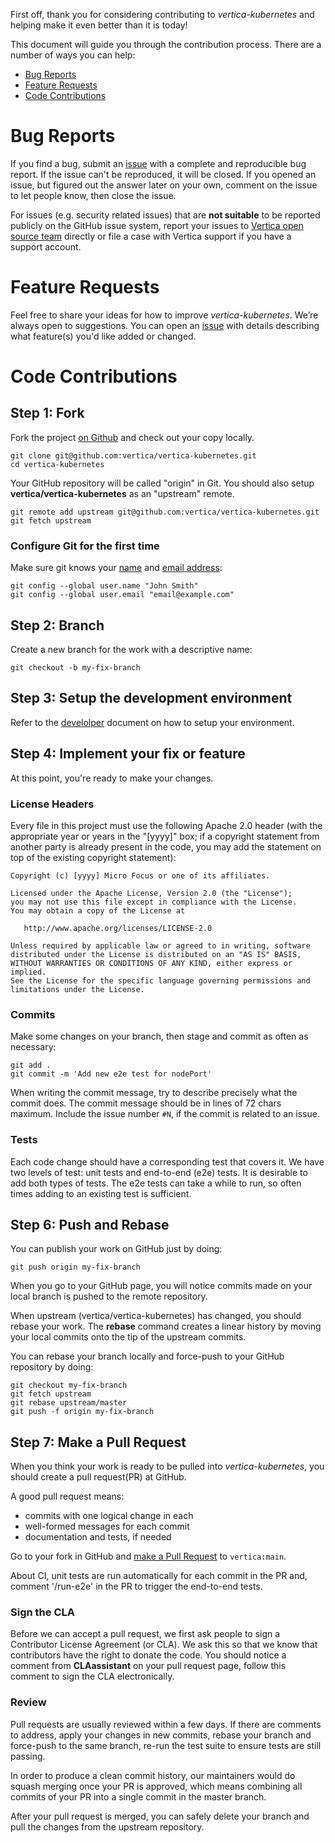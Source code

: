 First off, thank you for considering contributing to *vertica-kubernetes* and helping make it even better than it is today!

This document will guide you through the contribution process. There are a number of ways you can help:

 - [Bug Reports](#bug-reports)
 - [Feature Requests](#feature-requests)
 - [Code Contributions](#code-contributions)
 
# Bug Reports

If you find a bug, submit an [issue](https://github.com/vertica/vertica-kubernetes/issues) with a complete and reproducible bug report. If the issue can't be reproduced, it will be closed. If you opened an issue, but figured out the answer later on your own, comment on the issue to let people know, then close the issue.

For issues (e.g. security related issues) that are **not suitable** to be reported publicly on the GitHub issue system, report your issues to [Vertica open source team](mailto:vertica-opensrc@microfocus.com) directly or file a case with Vertica support if you have a support account.

# Feature Requests

Feel free to share your ideas for how to improve *vertica-kubernetes*. We’re always open to suggestions.
You can open an [issue](https://github.com/vertica/vertica-kubernetes/issues)
with details describing what feature(s) you'd like added or changed.

# Code Contributions

## Step 1: Fork

Fork the project [on Github](https://github.com/vertica/vertica-kubernetes) and check out your copy locally.

```shell
git clone git@github.com:vertica/vertica-kubernetes.git
cd vertica-kubernetes
```

Your GitHub repository will be called "origin" in Git. You should also setup **vertica/vertica-kubernetes** as an "upstream" remote.

```shell
git remote add upstream git@github.com:vertica/vertica-kubernetes.git
git fetch upstream
```

### Configure Git for the first time

Make sure git knows your [name](https://help.github.com/articles/setting-your-username-in-git/ "Set commit username in Git") and [email address](https://help.github.com/articles/setting-your-commit-email-address-in-git/ "Set commit email address in Git"):

```shell
git config --global user.name "John Smith"
git config --global user.email "email@example.com"
```

## Step 2: Branch

Create a new branch for the work with a descriptive name:

```shell
git checkout -b my-fix-branch
```

## Step 3: Setup the development environment

Refer to the [develolper](DEVELOPER.md) document on how to setup your environment.

## Step 4: Implement your fix or feature

At this point, you're ready to make your changes.

### License Headers

Every file in this project must use the following Apache 2.0 header (with the appropriate year or years in the "[yyyy]" box; if a copyright statement from another party is already present in the code, you may add the statement on top of the existing copyright statement):

```
Copyright (c) [yyyy] Micro Focus or one of its affiliates.

Licensed under the Apache License, Version 2.0 (the "License");
you may not use this file except in compliance with the License.
You may obtain a copy of the License at

   http://www.apache.org/licenses/LICENSE-2.0

Unless required by applicable law or agreed to in writing, software
distributed under the License is distributed on an "AS IS" BASIS,
WITHOUT WARRANTIES OR CONDITIONS OF ANY KIND, either express or implied.
See the License for the specific language governing permissions and
limitations under the License.
```

### Commits

Make some changes on your branch, then stage and commit as often as necessary:

```shell
git add .
git commit -m 'Add new e2e test for nodePort'
```

When writing the commit message, try to describe precisely what the commit does. The commit message should be in lines of 72 chars maximum. Include the issue number `#N`, if the commit is related to an issue.

### Tests

Each code change should have a corresponding test that covers it.  We have two levels of test: unit tests and end-to-end (e2e) tests.  It is desirable to add both types of tests.  The e2e tests can take a while to run, so often times adding to an existing test is sufficient.

## Step 6: Push and Rebase

You can publish your work on GitHub just by doing:

```shell
git push origin my-fix-branch
```

When you go to your GitHub page, you will notice commits made on your local branch is pushed to the remote repository.

When upstream (vertica/vertica-kubernetes) has changed, you should rebase your work. The **rebase** command creates a linear history by moving your local commits onto the tip of the upstream commits.

You can rebase your branch locally and force-push to your GitHub repository by doing:

```shell
git checkout my-fix-branch
git fetch upstream
git rebase upstream/master
git push -f origin my-fix-branch
```


## Step 7: Make a Pull Request

When you think your work is ready to be pulled into *vertica-kubernetes*, you should create a pull request(PR) at GitHub.

A good pull request means:
 - commits with one logical change in each
 - well-formed messages for each commit
 - documentation and tests, if needed

Go to your fork in GitHub and [make a Pull Request](https://help.github.com/articles/creating-a-pull-request/) to `vertica:main`. 

About CI, unit tests are run automatically for each commit in the PR and, comment '/run-e2e' in the PR to trigger the end-to-end tests.

### Sign the CLA
Before we can accept a pull request, we first ask people to sign a Contributor License Agreement (or CLA). We ask this so that we know that contributors have the right to donate the code. You should notice a comment from **CLAassistant** on your pull request page, follow this comment to sign the CLA electronically. 

### Review
Pull requests are usually reviewed within a few days. If there are comments to address, apply your changes in new commits, rebase your branch and force-push to the same branch, re-run the test suite to ensure tests are still passing. 

In order to produce a clean commit history, our maintainers would do squash merging once your PR is approved, which means combining all commits of your PR into a single commit in the master branch.

After your pull request is merged, you can safely delete your branch and pull the changes from the upstream repository.

